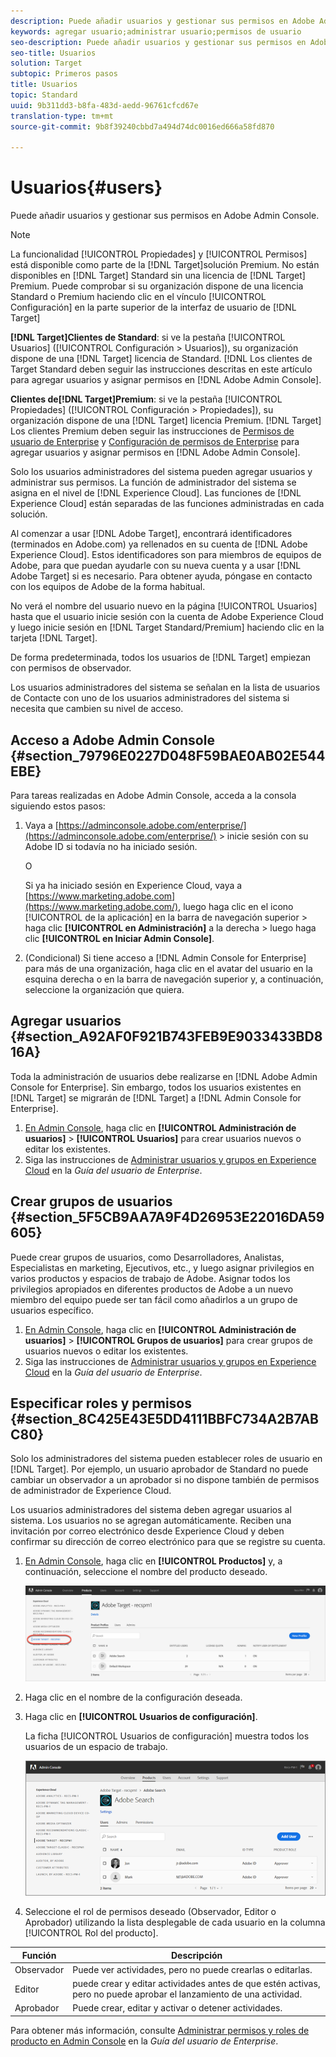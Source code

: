 ```yaml
---
description: Puede añadir usuarios y gestionar sus permisos en Adobe Admin Console.
keywords: agregar usuario;administrar usuario;permisos de usuario
seo-description: Puede añadir usuarios y gestionar sus permisos en Adobe Admin Console.
seo-title: Usuarios
solution: Target
subtopic: Primeros pasos
title: Usuarios
topic: Standard
uuid: 9b311dd3-b8fa-483d-aedd-96761cfcd67e
translation-type: tm+mt
source-git-commit: 9b8f39240cbbd7a494d74dc0016ed666a58fd870

---
```



# Usuarios{#users}

Puede añadir usuarios y gestionar sus permisos en Adobe Admin Console.

>[!NOTE]
>
>La funcionalidad [!UICONTROL Propiedades] y [!UICONTROL Permisos] está disponible como parte de la [!DNL Target]solución Premium. No están disponibles en [!DNL Target] Standard sin una licencia de [!DNL Target] Premium.
>Puede comprobar si su organización dispone de una licencia Standard o Premium haciendo clic en el vínculo [!UICONTROL Configuración] en la parte superior de la interfaz de usuario de [!DNL Target]
>
>**[!DNL Target]Clientes de Standard**: si ve la pestaña [!UICONTROL Usuarios] ([!UICONTROL Configuración &gt; Usuarios]), su organización dispone de una [!DNL Target] licencia de Standard. [!DNL Los clientes de Target Standard deben seguir las instrucciones descritas en este artículo para agregar usuarios y asignar permisos en [!DNL Adobe Admin Console].
>
>**Clientes de[!DNL Target]Premium**: si ve la pestaña [!UICONTROL Propiedades] ([!UICONTROL Configuración &gt; Propiedades]), su organización dispone de una [!DNL Target] licencia Premium. [!DNL Target] Los clientes Premium deben seguir las instrucciones de [Permisos de usuario de Enterprise](/help/administrating-target/c-user-management/property-channel/property-channel.md) y [Configuración de permisos de Enterprise](/help/administrating-target/c-user-management/property-channel/properties-overview.md) para agregar usuarios y asignar permisos en [!DNL Adobe Admin Console].

Solo los usuarios administradores del sistema pueden agregar usuarios y administrar sus permisos. La función de administrador del sistema se asigna en el nivel de [!DNL Experience Cloud]. Las funciones de [!DNL Experience Cloud] están separadas de las funciones administradas en cada solución.

Al comenzar a usar [!DNL Adobe Target], encontrará identificadores (terminados en Adobe.com) ya rellenados en su cuenta de [!DNL Adobe Experience Cloud]. Estos identificadores son para miembros de equipos de Adobe, para que puedan ayudarle con su nueva cuenta y a usar [!DNL Adobe Target] si es necesario. Para obtener ayuda, póngase en contacto con los equipos de Adobe de la forma habitual.

No verá el nombre del usuario nuevo en la página [!UICONTROL Usuarios] hasta que el usuario inicie sesión con la cuenta de Adobe Experience Cloud y luego inicie sesión en [!DNL Target Standard/Premium] haciendo clic en la tarjeta [!DNL Target].

De forma predeterminada, todos los usuarios de [!DNL Target] empiezan con permisos de observador.

Los usuarios administradores del sistema se señalan en la lista de usuarios de Contacte con uno de los usuarios administradores del sistema si necesita que cambien su nivel de acceso.

## Acceso a Adobe Admin Console {#section_79796E0227D048F59BAE0AB02E544EBE}

Para tareas realizadas en Adobe Admin Console, acceda a la consola siguiendo estos pasos:

1. Vaya a [https://adminconsole.adobe.com/enterprise/](https://adminconsole.adobe.com/enterprise/) &gt; inicie sesión con su Adobe ID si todavía no ha iniciado sesión.

   O

   Si ya ha iniciado sesión en Experience Cloud, vaya a [https://www.marketing.adobe.com](https://www.marketing.adobe.com/), luego haga clic en el icono [!UICONTROL de la aplicación] en la barra de navegación superior &gt; haga clic **[!UICONTROL en Administración]** a la derecha &gt; luego haga clic **[!UICONTROL en Iniciar Admin Console]**.

1. (Condicional) Si tiene acceso a [!DNL Admin Console for Enterprise] para más de una organización, haga clic en el avatar del usuario en la esquina derecha o en la barra de navegación superior y, a continuación, seleccione la organización que quiera.

## Agregar usuarios {#section_A92AF0F921B743FEB9E9033433BD816A}

Toda la administración de usuarios debe realizarse en [!DNL Adobe Admin Console for Enterprise]. Sin embargo, todos los usuarios existentes en [!DNL Target] se migrarán de [!DNL Target] a [!DNL Admin Console for Enterprise].

1. [En Admin Console](../../../administrating-target/c-user-management/c-user-management/user-management.md#section_79796E0227D048F59BAE0AB02E544EBE), haga clic en **[!UICONTROL Administración de usuarios]** &gt; **[!UICONTROL Usuarios]** para crear usuarios nuevos o editar los existentes.
1. Siga las instrucciones de [Administrar usuarios y grupos en Experience Cloud](https://helpx.adobe.com/enterprise/help/users.html) en la *Guía del usuario de Enterprise*.

## Crear grupos de usuarios {#section_5F5CB9AA7A9F4D26953E22016DA59605}

Puede crear grupos de usuarios, como Desarrolladores, Analistas, Especialistas en marketing, Ejecutivos, etc., y luego asignar privilegios en varios productos y espacios de trabajo de Adobe. Asignar todos los privilegios apropiados en diferentes productos de Adobe a un nuevo miembro del equipo puede ser tan fácil como añadirlos a un grupo de usuarios específico.

1. [En Admin Console](../../../administrating-target/c-user-management/c-user-management/user-management.md#section_79796E0227D048F59BAE0AB02E544EBE), haga clic en **[!UICONTROL Administración de usuarios]** &gt; **[!UICONTROL Grupos de usuarios]** para crear grupos de usuarios nuevos o editar los existentes.
1. Siga las instrucciones de [Administrar usuarios y grupos en Experience Cloud](https://helpx.adobe.com/enterprise/help/users.html) en la *Guía del usuario de Enterprise*.

## Especificar roles y permisos {#section_8C425E43E5DD4111BBFC734A2B7ABC80}

Solo los administradores del sistema pueden establecer roles de usuario en [!DNL Target]. Por ejemplo, un usuario aprobador de Standard no puede cambiar un observador a un aprobador si no dispone también de permisos de administrador de Experience Cloud.

Los usuarios administradores del sistema deben agregar usuarios al sistema. Los usuarios no se agregan automáticamente. Reciben una invitación por correo electrónico desde Experience Cloud y deben confirmar su dirección de correo electrónico para que se registre su cuenta.

1. [En Admin Console](../../../administrating-target/c-user-management/c-user-management/user-management.md#section_79796E0227D048F59BAE0AB02E544EBE), haga clic en **[!UICONTROL Productos]** y, a continuación, seleccione el nombre del producto deseado.

   ![](assets/workspace.png)

1. Haga clic en el nombre de la configuración deseada.
1. Haga clic en **[!UICONTROL Usuarios de configuración]**.

   La ficha [!UICONTROL Usuarios de configuración] muestra todos los usuarios de un espacio de trabajo.

   ![](assets/configuration_users.png)

1. Seleccione el rol de permisos deseado (Observador, Editor o Aprobador) utilizando la lista desplegable de cada usuario en la columna [!UICONTROL Rol del producto].

| Función | Descripción |
|--- |--- |
| Observador | Puede ver actividades, pero no puede crearlas o editarlas. |
| Editor | puede crear y editar actividades antes de que estén activas, pero no puede aprobar el lanzamiento de una actividad. |
| Aprobador | Puede crear, editar y activar o detener actividades. |

Para obtener más información, consulte [Administrar permisos y roles de producto en Admin Console](https://helpx.adobe.com/enterprise/help/manage-permissions-and-roles.html) en la *Guía del usuario de Enterprise*.
